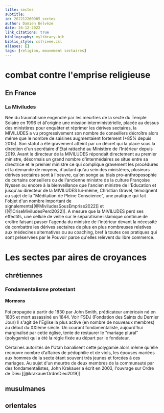 ```yaml
---
title: sectes
subtitle:
id: 202212260905_sectes
author: Damien Belvèze
date: 26-12-2022
link_citations: true
bibliography: mylibrary.bib
biblio_style: csl\ieee.csl
aliases: []
tags: [religion, mouvement sectaires]
---
```


# combat contre l'emprise religieuse

## En France

### La Miviludes

Née du traumatisme engendré par les meurtres de la secte du Temple Solaire en 1996 et àl'origine une mission interministérielle, placée au dessus des ministères pour enquêter et réprimer les dérives sectaires, la MIVILUDES a vu progressivement son nombre de conseillers décroître alors même que le nombre de saisines augmentaient fortement (+85% depuis 2015). 
Son statut a été gravement atteint par un décret qui la place sous la direction d'un secrétaire d'Etat rattaché au Ministère de l'Intérieur depuis 2019. Avant le directeur de la MIVILUDES répondait directement au premier ministre, désormais un grand nombre d'intermédaires se situe entre sa directrice et le premier ministre ce qui complique gravement les procédures et la demande de moyens, d'autant qu'au sein des ministères, plusieurs dérives sectaires sont à l'oeuvre, qu'on songe au biais pro-anthroposophie de certains conseillers ou de l'ancienne ministre de la culture Françoise Nyssen ou encore à la bienveillance que l'ancien ministre de l'Education et jusqu'au directeur de la MIVILUDES lui-même, Christian Gravel, témoignent au sujet de la "Méditation de Pleine Conscience", une pratique qui fait l'objet d'un nombre important de signalements[[@MiviludesSousEmprise2022]] et [[@CriseMiviludesPerd2022]]. 
A mesure que la MIVILUDES perd ses effectifs, une cellule de veille sur le séparatisme islamique continue de croître faisant passer l'agenda du ministre de l'intérieur devant la nécessité de combattre les dérives sectaires de plus en plus nombreuses relatives aux médecines alternatives ou au coaching, bref à toutes ces pratiques qui sont préservées par le Pouvoir parce qu'elles relèvent du libre commerce. 

# Les sectes par aires de croyances

## chrétiennes

### Fondamentalisme protestant

#### Mormons

Foi propagée à partir de 1830 par John Smith, prédicateur américain né en 1805 et mort assassiné en 1844. Voir FSDJ (Fondation des Saints du Dernier Jour)
Il s'agit de l'Eglise la plus active (en nombre de nouveaux membres) au début du XXIème siècle. Un courant fondamentaliste, aujourd'hui marginalisé par cette église, tente de restaurer le "mariage plural" (polygamie) qui a été la règle fixée au départ par le fondateur. 

Certaines autorités de l'Utah banalisent cette polygamie alors même qu'elle recouvre nombre d'affaires de pédophilie et de viols, les épouses mariées aux hommes de la secte étant souvent très jeunes et forcées à ces mariages. 
Au sujet d'un meurtre de deux membres de la communauté par des fondamentalistes, John Krakauer a écrit en 2003, l'ouvrage sur Ordre de Dieu [[@krakauerOrdreDieu2019]]

## musulmanes

## orientales






